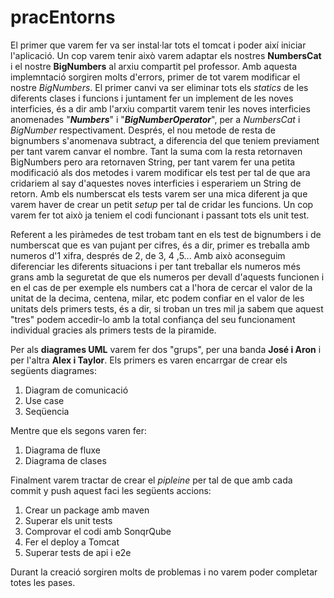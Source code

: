 # pracEntorns
El primer que varem fer va ser instal·lar tots el tomcat i poder així iniciar l'aplicació. 
Un cop varem tenir això varem adaptar els nostres **NumbersCat** i el nostre **BigNumbers** al arxiu compartit pel professor.
Amb aquesta implemntació sorgiren molts d'errors, primer de tot varem modificar el nostre *BigNumbers*.
El primer canvi va ser eliminar tots els *statics* de les diferents clases i funcions i juntament fer un implement de les noves interficies, és a dir
amb l'arxiu compartit varem tenir les noves interficies anomenades "***Numbers***" i "***BigNumberOperator***", per a 
*NumbersCat* i *BigNumber* respectivament. Després, el nou metode de resta de bignumbers s'anomenava subtract,
a diferencia del que teniem previament per tant varem canvar el nombre. Tant la suma com la resta retornaven BigNumbers
pero ara retornaven String, per tant varem fer una petita modificació als dos metodes i varem modificar els test
per tal de que ara cridariem al say d'aquestes noves interficies i esperariem un String de retorn.
Amb els numberscat els tests varem ser una mica diferent ja que varem haver de crear un petit *setup* per tal de cridar
les funcions. Un cop varem fer tot això ja teniem el codi funcionant i passant tots els unit test.

Referent a les piràmedes de test trobam tant en els test de bignumbers i de numberscat que es van pujant per cifres, 
és a dir, primer es treballa amb numeros d'1 xifra, després de 2, de 3, 4 ,5...
Amb això aconseguim diferenciar les diferents situacions i per tant treballar els numeros més grans amb la 
seguretat de que els numeros per devall d'aquests funcionen i en el cas de per exemple els numbers cat a l'hora de
cercar el valor de la unitat de la decima, centena, milar, etc podem confiar en el valor de les unitats dels primers tests,
és a dir, si troban un tres mil ja sabem que aquest "tres" podem accedir-lo amb la total confiança del seu funcionament individual
gracies als primers tests de la piramide.

Per als **diagrames UML** varem fer dos "grups", per una banda **José i Aron** i per l'altra **Alex i Taylor**.
Els primers es varen encarrgar de crear els següents diagrames:
1. Diagram de comunicació
2. Use case
3. Seqüencia

Mentre que els segons varen fer:
1. Diagrama de fluxe
2. Diagrama de clases

Finalment varem tractar de crear el *pipleine* per tal de que amb cada commit y push aquest faci les següents accions:
1. Crear un package amb maven
2. Superar els unit tests
3. Comprovar el codi amb SonqrQube
4. Fer el deploy a Tomcat
5. Superar tests de api i e2e

Durant la creació sorgiren molts de problemas i no varem poder completar totes les pases.